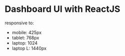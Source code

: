 # Dashboard UI with ReactJS

responsive to:
- mobile: 425px
- tablet: 768px
- laptop: 1024
- laptop L: 1440px
